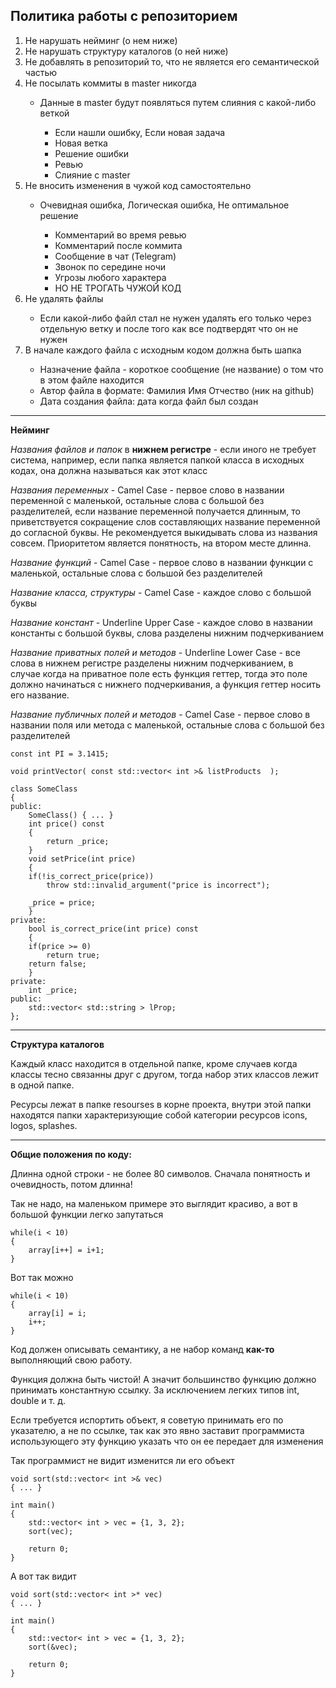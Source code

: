 
Политика работы с репозиторием
------------------------------
<ol>
 <li>Не нарушать нейминг (о нем ниже)</li>
 <li>Не нарушать структуру каталогов (о ней ниже)</li>
 <li>Не добавлять в репозиторий то, что не является его семантической</li>
    частью
 <li>Не посылать коммиты в master никогда</li>
 <ul>
  <li>Данные в master будут появляться путем слияния с какой-либо веткой</li>
  <ul>
    <li>Если нашли ошибку, Если новая задача</li>
    <li>Новая ветка</li>
    <li>Решение ошибки</li>
    <li>Ревью</li>
    <li>Слияние с master</li>
  </ul>
  </ul>
<li>Не вносить изменения в чужой код самостоятельно</li>
<ul>
  <li>Очевидная ошибка, Логическая ошибка, Не оптимальное решение</li>
  <ul>
    <li>Комментарий во время ревью</li>
    <li>Комментарий после коммита</li>
    <li>Сообщение в чат (Telegram)</li>
    <li>Звонок по середине ночи</li>
    <li>Угрозы любого характера</li>
    <li>НО НЕ ТРОГАТЬ ЧУЖОЙ КОД</li>
  </ul>
</ul>
<li>Не удалять файлы</li>
  <ul>
    <li>Если какой-либо файл стал не нужен удалять его только через отдельную ветку и после того как все подтвердят что он не нужен</li>
  </ul>
<li>В начале каждого файла с исходным кодом должна быть шапка</li>
  <ul>
    <li>Назначение файла - короткое сообщение (не название) о том что в этом файле находится</li>
    <li>Автор файла в формате: Фамилия Имя Отчество (ник на github)</li>
    <li>Дата создания файла: дата когда файл был создан</li>
  </ul>
</ol>

----------
**Нейминг**

*Названия файлов и папок* в **нижнем регистре** - если иного не требует система, например, если папка является папкой класса в исходных кодах, она должна называться как этот класс

*Названия переменных* - Camel Case - первое слово в названии переменной с маленькой, остальные слова с большой без разделителей, если название переменной получается длинным, то приветствуется сокращение слов составляющих название переменной до согласной буквы. Не рекомендуется выкидывать слова из названия совсем. Приоритетом является понятность, на втором месте длинна.

*Название функций* - Camel Case - первое слово в названии функции с маленькой, остальные слова с большой без разделителей

*Название класса, структуры* - Camel Case - каждое слово с большой буквы

*Название констант* - Underline Upper Case - каждое слово в названии константы с большой буквы, слова разделены нижним подчеркиванием

*Название приватных полей и методов* - Underline Lower Case - все слова в нижнем регистре разделены нижним подчеркиванием, в случае когда на приватное поле есть функция геттер, тогда это поле должно начинаться с нижнего подчеркивания, а функция геттер носить его название. 

*Название публичных полей и методов* - Camel Case - первое слово в названии поля или метода с маленькой, остальные слова с большой без разделителей

    const int PI = 3.1415;
    
    void printVector( const std::vector< int >& listProducts  );
    
    class SomeClass
    {
    public:
    	SomeClass() { ... }
    	int price() const 
    	{
    		return _price;
    	}
    	void setPrice(int price)
    	{
		if(!is_correct_price(price))
			throw std::invalid_argument("price is incorrect");
		    	
		_price = price;
    	}
    private:
    	bool is_correct_price(int price) const
    	{
		if(price >= 0)
			return true;
		return false;
    	}
    private:
    	int _price;
    public:
    	std::vector< std::string > lProp; 
    };


----------
**Структура каталогов**

Каждый класс находится в отдельной папке, кроме случаев когда классы тесно связанны друг с другом, тогда набор этих классов лежит в одной папке.

Ресурсы лежат в папке resourses в корне проекта, внутри этой папки находятся папки характеризующие собой категории ресурсов icons, logos, splashes.

----------
**Общие положения по коду:**

Длинна одной строки - не более 80 символов. 
Сначала понятность и очевидность, потом длинна!

Так не надо, на маленьком примере это выглядит красиво, а вот в большой функции легко запутаться

    while(i < 10)
    {
	    array[i++] = i+1; 
    }
Вот так можно

    while(i < 10)
    {
	    array[i] = i;
	    i++;
    }

Код должен описывать семантику, а не набор команд **как-то** выполняющий свою работу.

Функция должна быть чистой! А значит большинство функцию должно принимать константную ссылку. За исключением легких типов int, double и т. д.

Если требуется испортить объект, я советую принимать его по указателю, а не по ссылке, так как это явно заставит программиста использующего эту функцию указать что он ее передает для изменения

 Так программист не видит изменится ли его объект

    void sort(std::vector< int >& vec)
    { ... }
    
    int main()
    {
	    std::vector< int > vec = {1, 3, 2};
	    sort(vec);
	    
	    return 0;
    }

А вот так видит

    void sort(std::vector< int >* vec)
    { ... }
    
    int main()
    {
	    std::vector< int > vec = {1, 3, 2};
	    sort(&vec);
	    
	    return 0;
    }


